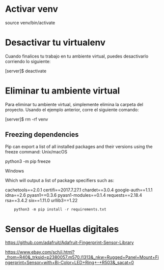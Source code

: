 
# Activar venv 

source venv/bin/activate

# Desactivar tu virtualenv

Cuando finalices tu trabajo en tu ambiente virtual, puedes desactivarlo corriendo lo siguiente:

[server]$ deactivate

# Eliminar tu ambiente virtual

Para eliminar tu ambiente virtual, simplemente elimina la carpeta del proyecto. Usando el ejemplo anterior, corre el siguiente comando:

[server]$ rm -rf venv


## Freezing dependencies

Pip can export a list of all installed packages and their versions using the freeze command:
Unix/macOS

python3 -m pip freeze

Windows

Which will output a list of package specifiers such as:

cachetools==2.0.1
certifi==2017.7.27.1
chardet==3.0.4
google-auth==1.1.1
idna==2.6
pyasn1==0.3.6
pyasn1-modules==0.1.4
requests==2.18.4
rsa==3.4.2
six==1.11.0
urllib3==1.22

```py
    python3 -m pip install -r requirements.txt
```
# Sensor de Huellas digitales

https://github.com/adafruit/Adafruit-Fingerprint-Sensor-Library

https://www.ebay.com/sch/i.html?_from=R40&_trksid=p2380057.m570.l1313&_nkw=Rugged+Panel+Mount+Fingerprint+Sensor+with+Bi-Color+LED+Ring+-+R503&_sacat=0
